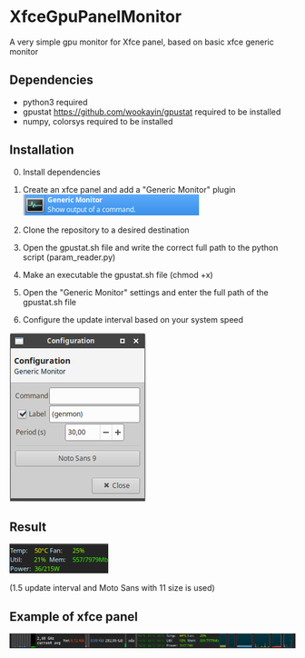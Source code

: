 # XfceGpuPanelMonitor
A very simple gpu monitor for Xfce panel, based on basic xfce generic monitor

## Dependencies
* python3 required
* gpustat https://github.com/wookayin/gpustat required to be installed
* numpy, colorsys required to be installed

## Installation
0) Install dependencies

1) Create an xfce panel and add a "Generic Monitor" plugin
![Example 1](/images/GenericMonitor.png)
2) Clone the repository to a desired destination
3) Open the gpustat.sh file and write the correct full path to the python script (param_reader.py)
4) Make an executable the gpustat.sh file (chmod +x)
5) Open the "Generic Monitor" settings and enter the full path of the gpustat.sh file
6) Configure the update interval based on your system speed

![Example 2](/images/GenericMonitorExample.png)

## Result
![Example result](/images/Monitor.png)

(1.5 update interval and Moto Sans with 11 size is used)

## Example of xfce panel
![Example result](/images/Example.png)
